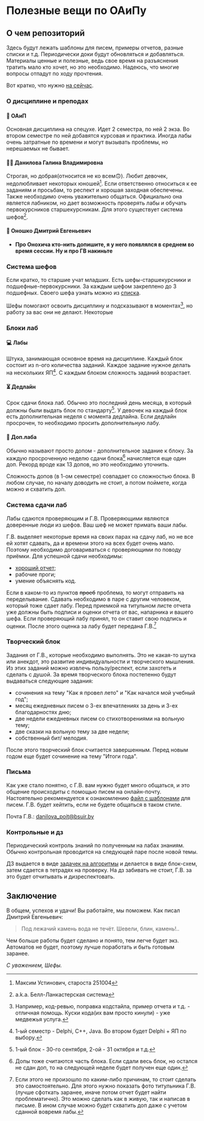 # Полезные вещи по ОАиПу
## О чем репозиторий
Здесь будут лежать шаблоны для писем, примеры отчетов, разные списки и т.д. Периодически доки будут обновляться и добавляться. Материалы ценные и полезные, ведь свое время на разъяснения тратить мало кто хочет, но это необходимо. Надеюсь, что многие вопросы отпадут по ходу прочтения.

Вот кратко, что нужно [на сейчас](Необходимое.docx).
### О дисциплине и преподах
#### :circus_tent: ОАиП 
Основная дисциплина на спецухе. Идет 2 семестра, по ней 2 экза. Во втором семестре по ней добавятся курсовая и практика. Иногда лабы очень затратные по времени и могут вызывать проблемы, но нерешаемых не бывает.
#### :woman_shrugging: Данилова Галина Владимировна
Строгая, но добрая(относится не ко всем:upside_down_face:). Любит девочек, недолюбливает некоторых юношей[^1]. Если ответственно относиться к ее заданиям и просьбам, то респект и хорошая заходная обеспечены. Также необходимо очень уважительно общаться. Официально она является лабником, но дает возможность проверять лабы и обучать первокурсников старшекурсникам. Для этого существует система шефов[^2].
#### :bearded_person: Оношко Дмитрий Евгеньевич 
- **Про Онохича кто-нить допишите, я у него появлялся в среднем во время сессии. Ну и про ГВ накиньте**
### Система шефов
Если кратко, то старшие учат младших. Есть шефы-старшекурсники и подшефные-первокурсники. За каждым шефом закреплено до 3 подшефных. Своего шефа узнать можно из [списка](Шефы.xlsx). 

Шефы помогают освоить дисциплину и подсказывают в моментах[^3], но работу за вас они не делают. Некоторые 
### Блоки лаб
#### :computer: Лабы 
Штука, занимающая основное время на дисциплине. Каждый блок состоит из n-ого количества заданий. Каждое задание нужное делать на нескольких ЯП[^4]. С каждым блоком сложность заданий возрастает. 
#### :hourglass_flowing_sand: Дедлайн 
Срок сдачи блока лаб. Обычно это последний день месяца, в который должны были выдать блок по стандарту[^5]. У девочек на каждый блок есть дополнительная неделя с момента дедлайна. Если дедлайн просрочен, то необходимо просить дополнительную лабу.
#### :gift: Доп.лаба 
Обычно называют просто допом - дополнительное задание к блоку. За каждую просроченную неделю сдачи блока[^6] начисляется еще один доп. Рекорд вроде как 13 допов, но это необходимо уточнить. 

Сложность допов (в 1-ом семестре) совпадает со сложностью блока. В любом случае, по началу доводить не стоит, а потом поймете, когда можно и схватить доп.  
### Система сдачи лаб
Лабы сдаются проверяющим и Г.В. Проверяющими являются доверенные люди из шефов. Ваш шеф не может примать ваши лабы.

Г.В. выделяет некоторые время на своих парах на сдачу лаб, но не все ей хотят сдавать, да и времени этого на всех будет очень мало. Поэтому необходимо договариваться с проверяющими по поводу приёмки. 
Для успешной сдачи необходимы:
- [хороший отчет](Отчеты);
- рабочие проги;
- умение объяснять код.

Если в каком-то из пунктов ~~проеб~~ проблема, то могут отправить на переделывание. Сдавать необходимо в паре с другим человеком, который тоже сдает лабу. Перед приемкой на титульном листе отчета уже должны быть подписи и оценки отчета от вас, напарника и вашего шефа. Если проверяющий лабу принял, то он ставит свою подпись и оценки. После этого оценка за лабу будет передана Г.В.[^7]
### Творческий блок
Задания от Г.В., которые необходимо выполнять. Это не какая-то шутка или анекдот, это развитие индивидуальности и творческого мышления. Из этих заданий можно извлечь пользу/респект, если захотеть и сделать с душой. За время творческого блока постепенно будут выдаваться следующие задания:
- сочинения на тему "Как я провел лето" и "Как начался мой учебный год";
- месяц ежедневных писем о 3-ех впечатлениях за день и 3-ех благодарностях дню;
- две недели ежедневных писем со стихотворениями на вольную тему;
- две сказки на вольную тему за две недели;
- собственный бит/ мелодия.

После этого творческий блок считается завершенным. Перед новым годом еще будет сочинение на тему "Итоги года".
### Письма 
Как уже стало понятно, с Г.В. вам нужно будет много общаться, и это общение происходиты с помощью писем на онлайн-почту. Настоятельно рекомендуется к ознакомлению [файл с шаблонами](Письма.docx) для писем. Г.В. будет хейтить, если не будете общаться в таком стиле.

Почта Г.В.: danilova_poit@bsuir.by
### Контрольные и дз
Периодический контроль знаний по полученным на лабах знаниям. Обычно контрольная проводится на следующей паре после новой темы. 

ДЗ выдается в виде [задачек на алгоритмы](Задачи.docx) и делается в виде блок-схем, затем сдается в тетрадях на проверку. На дз забивать не стоит, Г.В. за это будет отчитывать и дизреспектовать.

## Заключение
В общем, успехов и удачи! Вы работайте, мы поможем. Как писал Дмитрий Евгеньевич: 

> Под лежачий камень вода не течёт. Шевели, блин, камень!..

Чем больше работы будет сделано и понято, тем легче будет экз. Автоматов не будет, поэтому лучше поработать и быть готовым заранее.

*С уважением, Шефы.*

[^1]: Максим Устинович, староста 251004
[^2]: a.k.a. Белл-Ланкастерская система
[^3]: Например, код-ревью, поправка кодстайла, пример отчета и т.д. - отличная помощь. Куски кода(их вам просто кинули) - уже медвежья услуга.
[^4]: 1-ый семестр - Delphi, C++, Java. Во втором будет Delphi + ЯП по выбору.
[^5]: 1-ый блок - 30-го сентября, 2-ой - 31 октября и т.д.
[^6]: Допы тоже считаются часть блока. Если сдали весь блок, но остался не сдан доп, то на следующей неделе будет получен еще один.
[^7]: Если этого не произошло по каким-либо причинам, то стоит сделать это самостоятельно. Для этого нужно показать фото титульника Г.В.(лучше сфоткать заранее, иначе потом отчет будет найти проблематично). Это можно сделать как в живую, так и написав в письме. В ином случае можно будет схватить доп даже с учетом сданной вовремя лабы.